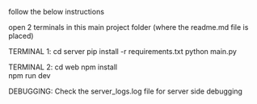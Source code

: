 follow the below instructions

open 2 terminals in this main project folder (where the readme.md file is placed)

TERMINAL 1:
    cd server
    pip install -r requirements.txt
    python main.py

TERMINAL 2:
    cd web
    npm install         
    npm run dev


DEBUGGING:
    Check the server_logs.log file for server side debugging
